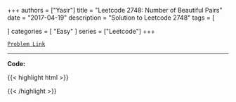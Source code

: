 
+++
authors = ["Yasir"]
title = "Leetcode 2748: Number of Beautiful Pairs"
date = "2017-04-19"
description = "Solution to Leetcode 2748"
tags = [
    
]
categories = [
    "Easy"
]
series = ["Leetcode"]
+++



[`Problem Link`](https://leetcode.com/problems/number-of-beautiful-pairs/description/)

---

**Code:**

{{< highlight html >}}

{{< /highlight >}}

